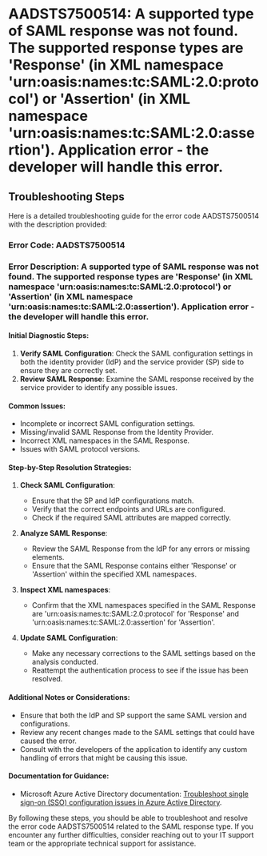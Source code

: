 # AADSTS7500514: A supported type of SAML response was not found. The supported response types are 'Response' (in XML namespace 'urn:oasis:names:tc:SAML:2.0:protocol') or 'Assertion' (in XML namespace 'urn:oasis:names:tc:SAML:2.0:assertion'). Application error - the developer will handle this error.


## Troubleshooting Steps
Here is a detailed troubleshooting guide for the error code AADSTS7500514 with the description provided:

### Error Code: AADSTS7500514
### Error Description: A supported type of SAML response was not found. The supported response types are 'Response' (in XML namespace 'urn:oasis:names:tc:SAML:2.0:protocol') or 'Assertion' (in XML namespace 'urn:oasis:names:tc:SAML:2.0:assertion'). Application error - the developer will handle this error.

#### Initial Diagnostic Steps:
1. **Verify SAML Configuration**: Check the SAML configuration settings in both the identity provider (IdP) and the service provider (SP) side to ensure they are correctly set.
2. **Review SAML Response**: Examine the SAML response received by the service provider to identify any possible issues.

#### Common Issues:
- Incomplete or incorrect SAML configuration settings.
- Missing/invalid SAML Response from the Identity Provider.
- Incorrect XML namespaces in the SAML Response.
- Issues with SAML protocol versions.

#### Step-by-Step Resolution Strategies:
1. **Check SAML Configuration**:
   - Ensure that the SP and IdP configurations match.
   - Verify that the correct endpoints and URLs are configured.
   - Check if the required SAML attributes are mapped correctly.

2. **Analyze SAML Response**:
   - Review the SAML Response from the IdP for any errors or missing elements.
   - Ensure that the SAML Response contains either 'Response' or 'Assertion' within the specified XML namespaces.

3. **Inspect XML namespaces**:
   - Confirm that the XML namespaces specified in the SAML Response are 'urn:oasis:names:tc:SAML:2.0:protocol' for 'Response' and 'urn:oasis:names:tc:SAML:2.0:assertion' for 'Assertion'.

4. **Update SAML Configuration**:
   - Make any necessary corrections to the SAML settings based on the analysis conducted.
   - Reattempt the authentication process to see if the issue has been resolved.

#### Additional Notes or Considerations:
- Ensure that both the IdP and SP support the same SAML version and configurations.
- Review any recent changes made to the SAML settings that could have caused the error.
- Consult with the developers of the application to identify any custom handling of errors that might be causing this issue.

#### Documentation for Guidance:
- Microsoft Azure Active Directory documentation: [Troubleshoot single sign-on (SSO) configuration issues in Azure Active Directory](https://docs.microsoft.com/en-us/azure/active-directory/hybrid/tshoot-connect-sso).

By following these steps, you should be able to troubleshoot and resolve the error code AADSTS7500514 related to the SAML response type. If you encounter any further difficulties, consider reaching out to your IT support team or the appropriate technical support for assistance.